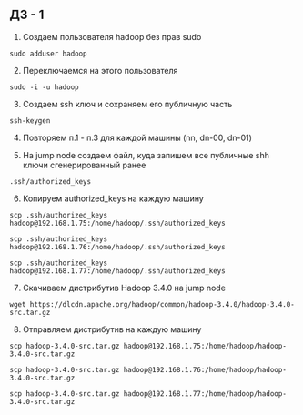 ## ДЗ - 1

1. Создаем пользователя hadoop без прав sudo

```sudo adduser hadoop```

2. Переключаемся на этого пользователя

```sudo -i -u hadoop```

3. Cоздаем ssh ключ и сохраняем его публичную часть

```ssh-keygen```

4. Повторяем п.1 - п.3 для каждой машины (nn, dn-00, dn-01)

5. На jump node создаем файл, куда запишем все публичные shh ключи сгенерированный ранее

```.ssh/authorized_keys```

6. Копируем authorized_keys на каждую машину

```scp .ssh/authorized_keys hadoop@192.168.1.75:/home/hadoop/.ssh/authorized_keys```

```scp .ssh/authorized_keys hadoop@192.168.1.76:/home/hadoop/.ssh/authorized_keys```

```scp .ssh/authorized_keys hadoop@192.168.1.77:/home/hadoop/.ssh/authorized_keys```

7. Скачиваем дистрибутив Hadoop 3.4.0 на jump node

```wget https://dlcdn.apache.org/hadoop/common/hadoop-3.4.0/hadoop-3.4.0-src.tar.gz```

8. Отправляем дистрибутив на каждую машину

```scp hadoop-3.4.0-src.tar.gz hadoop@192.168.1.75:/home/hadoop/hadoop-3.4.0-src.tar.gz```

```scp hadoop-3.4.0-src.tar.gz hadoop@192.168.1.76:/home/hadoop/hadoop-3.4.0-src.tar.gz```

```scp hadoop-3.4.0-src.tar.gz hadoop@192.168.1.77:/home/hadoop/hadoop-3.4.0-src.tar.gz```
